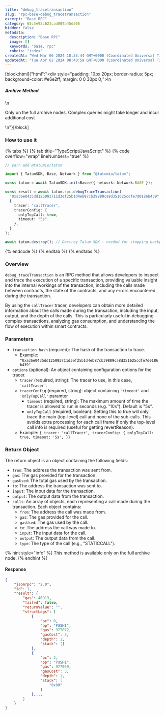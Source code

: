 ```yaml
---
title: "debug_tracetransaction"
slug: "rpc-base-debug_tracetransaction"
excerpt: "Base RPC"
category: 65c5e93c623cad004b45d505
hidden: false
metadata: 
  description: "Base RPC"
  image: []
  keywords: "base, rpc"
  robots: "index"
createdAt: "Wed Mar 06 2024 10:35:44 GMT+0000 (Coordinated Universal Time)"
updatedAt: "Tue Apr 02 2024 08:40:59 GMT+0000 (Coordinated Universal Time)"
---
```

[block:html]{"html":"<div style=\"padding: 10px 20px; border-radius: 5px; background-color: #e6e2ff; margin: 0 0 30px 0;\">\n  <h5>Archive Method</h5>\n  <p>Only on the full archive nodes. Complex queries might take longer and incur additional cost</p>\n</div>"}[/block]

### How to use it

{% tabs %}
{% tab title="TypeScript/JavaScript" %}
{% code overflow="wrap" lineNumbers="true" %}

```typescript
// yarn add @tatumio/tatum

import { TatumSDK, Base, Network } from "@tatumio/tatum";

const tatum = await TatumSDK.init<Base>({ network: Network.BASE });

const result = await tatum.rpc.debugTraceTransaction(
  "0xa36e0435dd125093711d3ef25b1d4eb87cb39889ca8d351625cdfe7d0186b439",
  {
    tracer: "callTracer",
    tracerConfig: {
      onlyTopCall: true,
      timeout: "5s",
    },
  }
);

await tatum.destroy(); // Destroy Tatum SDK - needed for stopping background jobs
```

{% endcode %}
{% endtab %}
{% endtabs %}

### Overview

`debug_traceTransaction` is an RPC method that allows developers to inspect and trace the execution of a specific transaction, providing valuable insight into the internal workings of the transaction, including the calls made between contracts, the state of the contracts, and any errors encountered during the transaction.

By using the `callTracer` tracer, developers can obtain more detailed information about the calls made during the transaction, including the input, output, and the depth of the calls. This is particularly useful in debugging complex transactions, analyzing gas consumption, and understanding the flow of execution within smart contracts.

### Parameters

- `transaction_hash` (required): The hash of the transaction to trace.
  - Example: `"0xa36e0435dd125093711d3ef25b1d4eb87cb39889ca8d351625cdfe7d0186b439"`
- `options` (optional): An object containing configuration options for the tracer.
  - `tracer` (required, string): The tracer to use, in this case, `'callTracer'`.
  - `tracerConfig` (required, string): object containing `'timeout'` and `'onlyTopCall'` paramter
    - `timeout` (required, string): The maximum amount of time the tracer is allowed to run in seconds (e.g. "10s"). Default is "5s".
    - `onlyTopCall` (required, boolean): Setting this to true will only trace the main (top-level) call and none of the sub-calls. This avoids extra processing for each call frame if only the top-level call info is required (useful for getting revertReason).
  - Example: `{ tracer: 'callTracer', tracerConfig: { onlyTopCall: true, timeout: '5s', }}`

### Return Object

The return object is an object containing the following fields:

- `from`: The address the transaction was sent from.
- `gas`: The gas provided for the transaction.
- `gasUsed`: The total gas used by the transaction.
- `to`: The address the transaction was sent to.
- `input`: The input data for the transaction.
- `output`: The output data from the transaction.
- `calls`: An array of objects, each representing a call made during the transaction. Each object contains:
  - `from`: The address the call was made from.
  - `gas`: The gas provided for the call.
  - `gasUsed`: The gas used by the call.
  - `to`: The address the call was made to.
  - `input`: The input data for the call.
  - `output`: The output data from the call.
  - `type`: The type of the call (e.g., "STATICCALL").

{% hint style="info" %}
This method is available only on the full archive node.
{% endhint %}

#### Response

```json
{
    "jsonrpc": "2.0",
    "id": 1,
    "result": {
        "gas": 46913,
        "failed": false,
        "returnValue": "",
        "structLogs": [
            {
                "pc": 0,
                "op": "PUSH1",
                "gas": 977072,
                "gasCost": 3,
                "depth": 1,
                "stack": []
            },
            {
                "pc": 2,
                "op": "PUSH1",
                "gas": 977069,
                "gasCost": 3,
                "depth": 1,
                "stack": [
                    "0x80"
                ]
            },...
        ]
    }
}
```

